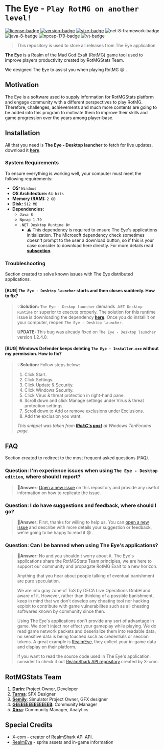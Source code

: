 # The Eye - `Play RotMG on another level!`
[![license-badge]][license] [![version-badge]][latest] [![size-badge]][latest] ![net-8-framework-badge] ![java-8-badge] ![npcap-179-badge] [![vt-badge]][vt-report]

[vt-badge]: https://img.shields.io/badge/Launcher-0%20out%20of%2096%20threats%20detected!-394EFF?style=plastic&logo=virustotal
[vt-report]: https://www.virustotal.com/gui/url/64b6ce96366ea3e79ded409dec5a015739c46962cf80c69af4bb1c3e094c4591/details

> This repository is used to store all releases from The Eye application.

**The Eye** is a Realm of the Mad God Exalt (RotMG) game tool used to improve players productivity created by RotMGStats Team.

We designed The Eye to assist you when playing RotMG 😉 .

## Motivation

The Eye is a software used to supply information for RotMGStats platform and engage community with a different perspectives to play RotMG. Therefore, challenges, achievements and much more contents are going to be added into this program to motivate them to improve their skills and game progression over the years among player-base.

## Installation
All that you need is **The Eye - Desktop launcher** to fetch for live updates, download it [**here**][launcher].

### System Requirements
To ensure everything is working well, your computer must meet the following requirements:
- **OS:** `Windows`
- **OS Architecture:** `64-bits`
- **Memory (RAM):** `2 GB`
- **Disk:** `512 MB`
- **Dependencies:**
  - `Java 8`
  - `Npcap 1.79`
  - `.NET Desktop Runtime 8+`
    - :warning: This dependency is required to ensure The Eye's applications initialization. The Microsoft dependency check sometimes doesn't prompt to the user a download button, so if this is your case consider to download here directly. For more details read [**subsection**](#bug-the-eye---desktop-launcher-starts-and-then-closes-suddenly-how-to-fix).

### Troubleshooting
Section created to solve known issues with The Eye distributed applications.

#### [BUG] `The Eye - Desktop launcher` starts and then closes suddenly. How to fix?
> 💡**Solution:** `The Eye - Deskop launcher` demands `.NET Desktop Runtime` or superior to execute properly. The solution for this runtime issue is downloading the dependency [**here**][net-desktop-runtime]. Once you do install it on your computer, reopen `The Eye - Desktop launcher`.
> 
> **UPDATE:** This bug was already fixed on `The Eye - Desktop launcher` version 1.2.4.0.

#### [BUG] Windows Defender keeps deleting `The Eye - Installer.exe` without my permission. How to fix?
> 💡**Solution:** Follow steps below:
> 1. Click Start.
> 2. Click Settings.
> 3. Click Update & Security.
> 4. Click Windows Security.
> 5. Click Virus & threat protection in right-hand pane.
> 6. Scroll down and click Manage settings under Virus & threat protection settings.
> 7. Scroll down to Add or remove exclusions under Exclusions.
> 8. Add the exclusion you want.
>
> *This snippet was taken from [**RickC's post**](https://www.tenforums.com/antivirus-firewalls-system-security/157717-how-create-exception-nirsoft-utilities-windows-security.html#post1927831) at Windows TenForums page.*

## FAQ
Section created to redirect to the most frequent asked questions (FAQ).

### **Question:** I'm experience issues when using `The Eye - Desktop edition`, where should I report?
> 💬**Answer:** [Open a new issue](https://github.com/Devwarlt/the-eye-resources/issues/new/choose) on this repository and provide any useful information on how to replicate the issue.

### **Question:** I do have suggestions and feedback, where should I go?
> 💬**Answer:** First, thanks for willing to help us. You can [open a new issue](https://github.com/Devwarlt/the-eye-resources/issues/new/choose) and describe with more details your suggestion or feedback, we're going to be happy to read it 😄 .

### **Question:** Can I be banned when using The Eye's applications?
> 💬**Answer:** No and you shouldn't worry about it. The Eye's applications share the RotMGStats Team principles, we are here to support our community and propagate RotMG Exalt to a new horizon.
>
> Anything that you hear about people talking of eventual banishment are pure speculation.
>
> We are into gray zone of ToS by DECA Live Operations GmbH and aware of it. However, rather than thinking of a possible banishment, keep in mind that we don't develop any cheating tool nor hacking exploit to contribute with game vulnerabilites such as all cheating softwares known by community since then.
> 
> Using The Eye's applications don't provide any sort of advantage in game. We don't inject nor effect your gameplay while playing. We do read game network packets and deserialize them into readable data, no sensitive data is being touched such as credentials or session tokens. A great example is [RealmEye](https://www.realmeye.com/), they collect your in-game data and display on their platform.
>
> If you want to read the source code used in The Eye's application, consider to check it out [RealmShark API repository](https://github.com/X-com/RealmShark) created by X-com.

## RotMGStats Team
1. [**Durin**](https://www.realmeye.com/player/Durin): Project Owner, Developer
2. [**Tarma**](https://www.realmeye.com/player/Tarma): SFX Designer
3. [**Semily**](https://www.realmeye.com/player/Semily): Simulator Project Owner, GFX designer
4. [**GEEEEEEEEEEEEEB**](https://www.realmeye.com/player/GEEEEEEEEEEEEEB): Community Manager
5. [**Xirra**](https://www.realmeye.com/player/Xirra): Community Manager, Analytics

## Special Credits
- [X-com](https://github.com/X-com) - creator of [RealmShark API](https://github.com/X-com/RealmShark) API.
- [RealmEye](https://www.realmeye.com/) - sprite assets and in-game information

[license]: /LICENSE
[license-badge]: https://img.shields.io/badge/CC0%201.0-gray?style=plastic
[latest]: https://github.com/Devwarlt/the-eye-resources/releases/latest
[net-desktop-runtime]: https://github.com/Devwarlt/the-eye-resources/raw/refs/heads/main/redist/dotnet-desktop-runtime.exe
[launcher]: https://github.com/Devwarlt/the-eye-resources/raw/refs/heads/main/redist/The%20Eye%20-%20Installer.exe

[size-badge]: https://img.shields.io/github/repo-size/Devwarlt/the-eye-resources?style=plastic
[language-badge]: https://img.shields.io/badge/8.0%2B-purple?logo=cs&style=plastic
[net-8-framework-badge]: https://img.shields.io/badge/%20-8.0%2B-512BD4?logo=.net&style=plastic
[java-8-badge]: https://img.shields.io/badge/Java%20-8.0-FF0000?logo=java&style=plastic
[npcap-179-badge]: https://img.shields.io/badge/Npcap%20-1.79-220A37?&style=plastic
[version-badge]: https://img.shields.io/github/release/Devwarlt/the-eye-resources?color=success&logo=github&style=plastic
